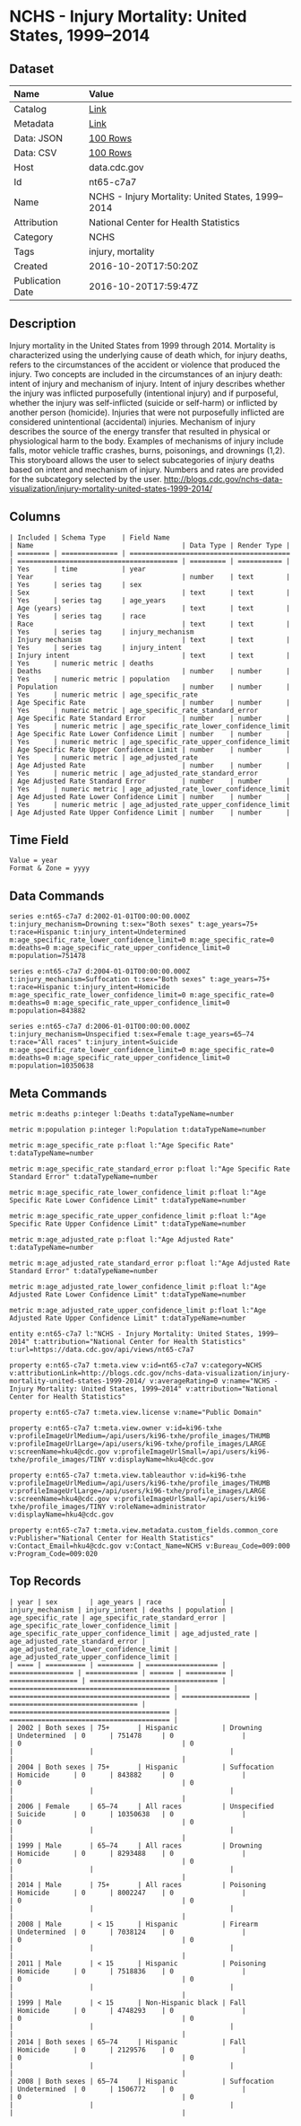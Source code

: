 # NCHS - Injury Mortality: United States, 1999–2014

## Dataset

| Name | Value |
| :--- | :---- |
| Catalog | [Link](https://catalog.data.gov/dataset/nchs-injury-mortality-united-states-1999a2014) |
| Metadata | [Link](https://data.cdc.gov/api/views/nt65-c7a7) |
| Data: JSON | [100 Rows](https://data.cdc.gov/api/views/nt65-c7a7/rows.json?max_rows=100) |
| Data: CSV | [100 Rows](https://data.cdc.gov/api/views/nt65-c7a7/rows.csv?max_rows=100) |
| Host | data.cdc.gov |
| Id | nt65-c7a7 |
| Name | NCHS - Injury Mortality: United States, 1999–2014 |
| Attribution | National Center for Health Statistics |
| Category | NCHS |
| Tags | injury, mortality |
| Created | 2016-10-20T17:50:20Z |
| Publication Date | 2016-10-20T17:59:47Z |

## Description

Injury mortality in the United States from 1999 through 2014. Mortality is characterized using the underlying cause of death which, for injury deaths, refers to the circumstances of the accident or violence that produced the injury. Two concepts are included in the circumstances of an injury death: intent of injury and mechanism of injury. Intent of injury describes whether the injury was inflicted purposefully (intentional injury) and if purposeful, whether the injury was self-inflicted (suicide or self-harm) or inflicted by another person (homicide). Injuries that were not purposefully inflicted are considered unintentional (accidental) injuries. Mechanism of injury describes the source of the energy transfer that resulted in physical or physiological harm to the body. Examples of mechanisms of injury include falls, motor vehicle traffic crashes, burns, poisonings, and drownings (1,2). This storyboard allows the user to select subcategories of injury deaths based on intent and mechanism of injury. Numbers and rates are provided for the subcategory selected by the user.
http://blogs.cdc.gov/nchs-data-visualization/injury-mortality-united-states-1999-2014/

## Columns

```ls
| Included | Schema Type    | Field Name                               | Name                                     | Data Type | Render Type |
| ======== | ============== | ======================================== | ======================================== | ========= | =========== |
| Yes      | time           | year                                     | Year                                     | number    | text        |
| Yes      | series tag     | sex                                      | Sex                                      | text      | text        |
| Yes      | series tag     | age_years                                | Age (years)                              | text      | text        |
| Yes      | series tag     | race                                     | Race                                     | text      | text        |
| Yes      | series tag     | injury_mechanism                         | Injury mechanism                         | text      | text        |
| Yes      | series tag     | injury_intent                            | Injury intent                            | text      | text        |
| Yes      | numeric metric | deaths                                   | Deaths                                   | number    | number      |
| Yes      | numeric metric | population                               | Population                               | number    | number      |
| Yes      | numeric metric | age_specific_rate                        | Age Specific Rate                        | number    | number      |
| Yes      | numeric metric | age_specific_rate_standard_error         | Age Specific Rate Standard Error         | number    | number      |
| Yes      | numeric metric | age_specific_rate_lower_confidence_limit | Age Specific Rate Lower Confidence Limit | number    | number      |
| Yes      | numeric metric | age_specific_rate_upper_confidence_limit | Age Specific Rate Upper Confidence Limit | number    | number      |
| Yes      | numeric metric | age_adjusted_rate                        | Age Adjusted Rate                        | number    | number      |
| Yes      | numeric metric | age_adjusted_rate_standard_error         | Age Adjusted Rate Standard Error         | number    | number      |
| Yes      | numeric metric | age_adjusted_rate_lower_confidence_limit | Age Adjusted Rate Lower Confidence Limit | number    | number      |
| Yes      | numeric metric | age_adjusted_rate_upper_confidence_limit | Age Adjusted Rate Upper Confidence Limit | number    | number      |
```

## Time Field

```ls
Value = year
Format & Zone = yyyy
```

## Data Commands

```ls
series e:nt65-c7a7 d:2002-01-01T00:00:00.000Z t:injury_mechanism=Drowning t:sex="Both sexes" t:age_years=75+ t:race=Hispanic t:injury_intent=Undetermined m:age_specific_rate_lower_confidence_limit=0 m:age_specific_rate=0 m:deaths=0 m:age_specific_rate_upper_confidence_limit=0 m:population=751478

series e:nt65-c7a7 d:2004-01-01T00:00:00.000Z t:injury_mechanism=Suffocation t:sex="Both sexes" t:age_years=75+ t:race=Hispanic t:injury_intent=Homicide m:age_specific_rate_lower_confidence_limit=0 m:age_specific_rate=0 m:deaths=0 m:age_specific_rate_upper_confidence_limit=0 m:population=843882

series e:nt65-c7a7 d:2006-01-01T00:00:00.000Z t:injury_mechanism=Unspecified t:sex=Female t:age_years=65–74 t:race="All races" t:injury_intent=Suicide m:age_specific_rate_lower_confidence_limit=0 m:age_specific_rate=0 m:deaths=0 m:age_specific_rate_upper_confidence_limit=0 m:population=10350638
```

## Meta Commands

```ls
metric m:deaths p:integer l:Deaths t:dataTypeName=number

metric m:population p:integer l:Population t:dataTypeName=number

metric m:age_specific_rate p:float l:"Age Specific Rate" t:dataTypeName=number

metric m:age_specific_rate_standard_error p:float l:"Age Specific Rate Standard Error" t:dataTypeName=number

metric m:age_specific_rate_lower_confidence_limit p:float l:"Age Specific Rate Lower Confidence Limit" t:dataTypeName=number

metric m:age_specific_rate_upper_confidence_limit p:float l:"Age Specific Rate Upper Confidence Limit" t:dataTypeName=number

metric m:age_adjusted_rate p:float l:"Age Adjusted Rate" t:dataTypeName=number

metric m:age_adjusted_rate_standard_error p:float l:"Age Adjusted Rate Standard Error" t:dataTypeName=number

metric m:age_adjusted_rate_lower_confidence_limit p:float l:"Age Adjusted Rate Lower Confidence Limit" t:dataTypeName=number

metric m:age_adjusted_rate_upper_confidence_limit p:float l:"Age Adjusted Rate Upper Confidence Limit" t:dataTypeName=number

entity e:nt65-c7a7 l:"NCHS - Injury Mortality: United States, 1999–2014" t:attribution="National Center for Health Statistics" t:url=https://data.cdc.gov/api/views/nt65-c7a7

property e:nt65-c7a7 t:meta.view v:id=nt65-c7a7 v:category=NCHS v:attributionLink=http://blogs.cdc.gov/nchs-data-visualization/injury-mortality-united-states-1999-2014/ v:averageRating=0 v:name="NCHS - Injury Mortality: United States, 1999–2014" v:attribution="National Center for Health Statistics"

property e:nt65-c7a7 t:meta.view.license v:name="Public Domain"

property e:nt65-c7a7 t:meta.view.owner v:id=ki96-txhe v:profileImageUrlMedium=/api/users/ki96-txhe/profile_images/THUMB v:profileImageUrlLarge=/api/users/ki96-txhe/profile_images/LARGE v:screenName=hku4@cdc.gov v:profileImageUrlSmall=/api/users/ki96-txhe/profile_images/TINY v:displayName=hku4@cdc.gov

property e:nt65-c7a7 t:meta.view.tableauthor v:id=ki96-txhe v:profileImageUrlMedium=/api/users/ki96-txhe/profile_images/THUMB v:profileImageUrlLarge=/api/users/ki96-txhe/profile_images/LARGE v:screenName=hku4@cdc.gov v:profileImageUrlSmall=/api/users/ki96-txhe/profile_images/TINY v:roleName=administrator v:displayName=hku4@cdc.gov

property e:nt65-c7a7 t:meta.view.metadata.custom_fields.common_core v:Publisher="National Center for Health Statistics" v:Contact_Email=hku4@cdc.gov v:Contact_Name=NCHS v:Bureau_Code=009:000 v:Program_Code=009:020
```

## Top Records

```ls
| year | sex        | age_years | race               | injury_mechanism | injury_intent | deaths | population | age_specific_rate | age_specific_rate_standard_error | age_specific_rate_lower_confidence_limit | age_specific_rate_upper_confidence_limit | age_adjusted_rate | age_adjusted_rate_standard_error | age_adjusted_rate_lower_confidence_limit | age_adjusted_rate_upper_confidence_limit | 
| ==== | ========== | ========= | ================== | ================ | ============= | ====== | ========== | ================= | ================================ | ======================================== | ======================================== | ================= | ================================ | ======================================== | ======================================== | 
| 2002 | Both sexes | 75+       | Hispanic           | Drowning         | Undetermined  | 0      | 751478     | 0                 |                                  | 0                                        | 0                                        |                   |                                  |                                          |                                          | 
| 2004 | Both sexes | 75+       | Hispanic           | Suffocation      | Homicide      | 0      | 843882     | 0                 |                                  | 0                                        | 0                                        |                   |                                  |                                          |                                          | 
| 2006 | Female     | 65–74     | All races          | Unspecified      | Suicide       | 0      | 10350638   | 0                 |                                  | 0                                        | 0                                        |                   |                                  |                                          |                                          | 
| 1999 | Male       | 65–74     | All races          | Drowning         | Homicide      | 0      | 8293488    | 0                 |                                  | 0                                        | 0                                        |                   |                                  |                                          |                                          | 
| 2014 | Male       | 75+       | All races          | Poisoning        | Homicide      | 0      | 8002247    | 0                 |                                  | 0                                        | 0                                        |                   |                                  |                                          |                                          | 
| 2008 | Male       | < 15      | Hispanic           | Firearm          | Undetermined  | 0      | 7038124    | 0                 |                                  | 0                                        | 0                                        |                   |                                  |                                          |                                          | 
| 2011 | Male       | < 15      | Hispanic           | Poisoning        | Homicide      | 0      | 7518836    | 0                 |                                  | 0                                        | 0                                        |                   |                                  |                                          |                                          | 
| 1999 | Male       | < 15      | Non-Hispanic black | Fall             | Homicide      | 0      | 4748293    | 0                 |                                  | 0                                        | 0                                        |                   |                                  |                                          |                                          | 
| 2014 | Both sexes | 65–74     | Hispanic           | Fall             | Homicide      | 0      | 2129576    | 0                 |                                  | 0                                        | 0                                        |                   |                                  |                                          |                                          | 
| 2008 | Both sexes | 65–74     | Hispanic           | Suffocation      | Undetermined  | 0      | 1506772    | 0                 |                                  | 0                                        | 0                                        |                   |                                  |                                          |                                          | 
```